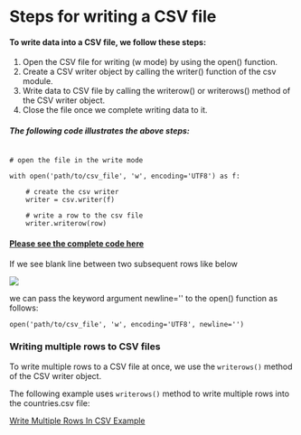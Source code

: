 # Steps for writing a CSV file

#### To write data into a CSV file, we follow these steps:

1. Open the CSV file for writing (w mode) by using the open() function.
2. Create a CSV writer object by calling the writer() function of the csv module.
3. Write data to CSV file by calling the writerow() or writerows() method of the CSV writer object.
4. Close the file once we complete writing data to it.

##### The following code illustrates the above steps:

```import csv

# open the file in the write mode

with open('path/to/csv_file', 'w', encoding='UTF8') as f:
    
    # create the csv writer
    writer = csv.writer(f)

    # write a row to the csv file
    writer.writerow(row)
```

#### [Please see the complete code here](writerow.py)

If we see blank line between two subsequent rows like below

![](<Images/Screenshot 2024-10-06 at 11.39.25 PM.png>)

we can pass the keyword argument newline='' to the open() function as follows:

```open('path/to/csv_file', 'w', encoding='UTF8', newline='')```

### Writing multiple rows to CSV files

To write multiple rows to a CSV file at once, we use the ```writerows()``` method of the CSV writer object.

The following example uses ```writerows()``` method to write multiple rows into the countries.csv file:

[Write Multiple Rows In CSV Example](writerows.py)